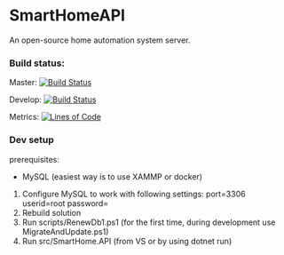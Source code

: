 # SmartHomeAPI
An open-source home automation system server.

### Build status:
Master:
[![Build Status](https://travis-ci.org/MadSciencist/SmartHomeAPI.svg?branch=master)](https://travis-ci.org/MadSciencist/SmartHomeAPI)

Develop:
[![Build Status](https://travis-ci.org/MadSciencist/SmartHomeAPI.svg?branch=develop)](https://travis-ci.org/MadSciencist/SmartHomeAPI)

Metrics:
[![Lines of Code](https://sonarcloud.io/api/project_badges/measure?project=MadSciencist_SmartHomeAPI&metric=ncloc)](https://sonarcloud.io/dashboard?id=MadSciencist_SmartHomeAPI)


### Dev setup
prerequisites:
  * MySQL (easiest way is to use XAMMP or docker)
  
1) Configure MySQL to work with following settings:
      port=3306
      userid=root
      password=<none>
2) Rebuild solution
3) Run scripts/RenewDb1.ps1 (for the first time, during development use MigrateAndUpdate.ps1)
4) Run src/SmartHome.API (from VS or by using dotnet run)
